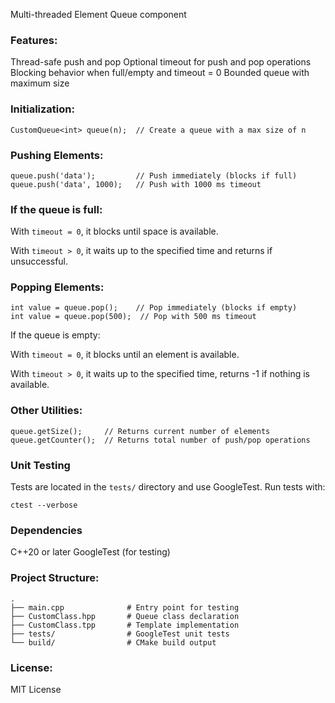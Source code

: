 Multi-threaded Element Queue component

### Features:

Thread-safe push and pop
Optional timeout for push and pop operations
Blocking behavior when full/empty and timeout = 0
Bounded queue with maximum size

### Initialization:
```
CustomQueue<int> queue(n);  // Create a queue with a max size of n
```
### Pushing Elements:
```
queue.push('data');         // Push immediately (blocks if full)
queue.push('data', 1000);   // Push with 1000 ms timeout
```
### If the queue is full:

With `timeout = 0`, it blocks until space is available.

With `timeout > 0`, it waits up to the specified time and returns if unsuccessful.

### Popping Elements:
```
int value = queue.pop();    // Pop immediately (blocks if empty)
int value = queue.pop(500);  // Pop with 500 ms timeout
```
If the queue is empty:

With `timeout = 0`, it blocks until an element is available.

With `timeout > 0`, it waits up to the specified time, returns -1 if nothing is available.

### Other Utilities:
```
queue.getSize();     // Returns current number of elements
queue.getCounter();  // Returns total number of push/pop operations
```
### Unit Testing
Tests are located in the `tests/` directory and use GoogleTest. Run tests with:
```
ctest --verbose
```
### Dependencies
C++20 or later
GoogleTest (for testing)

### Project Structure:
```
.
├── main.cpp              # Entry point for testing
├── CustomClass.hpp       # Queue class declaration
├── CustomClass.tpp       # Template implementation
├── tests/                # GoogleTest unit tests
└── build/                # CMake build output
```

### License: 
MIT License

